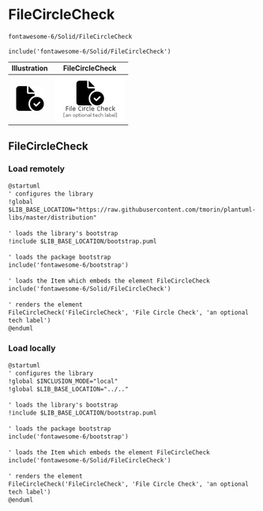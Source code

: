 # FileCircleCheck


```text
fontawesome-6/Solid/FileCircleCheck
```

```text
include('fontawesome-6/Solid/FileCircleCheck')
```



| Illustration | FileCircleCheck |
| :---: | :---: |
| ![illustration for Illustration](../../fontawesome-6/Solid/FileCircleCheck.png) | ![illustration for FileCircleCheck](../../fontawesome-6/Solid/FileCircleCheck.Local.png) |




## FileCircleCheck

### Load remotely
```plantuml
@startuml
' configures the library
!global $LIB_BASE_LOCATION="https://raw.githubusercontent.com/tmorin/plantuml-libs/master/distribution"

' loads the library's bootstrap
!include $LIB_BASE_LOCATION/bootstrap.puml

' loads the package bootstrap
include('fontawesome-6/bootstrap')

' loads the Item which embeds the element FileCircleCheck
include('fontawesome-6/Solid/FileCircleCheck')

' renders the element
FileCircleCheck('FileCircleCheck', 'File Circle Check', 'an optional tech label')
@enduml
```

### Load locally
```plantuml
@startuml
' configures the library
!global $INCLUSION_MODE="local"
!global $LIB_BASE_LOCATION="../.."

' loads the library's bootstrap
!include $LIB_BASE_LOCATION/bootstrap.puml

' loads the package bootstrap
include('fontawesome-6/bootstrap')

' loads the Item which embeds the element FileCircleCheck
include('fontawesome-6/Solid/FileCircleCheck')

' renders the element
FileCircleCheck('FileCircleCheck', 'File Circle Check', 'an optional tech label')
@enduml
```

